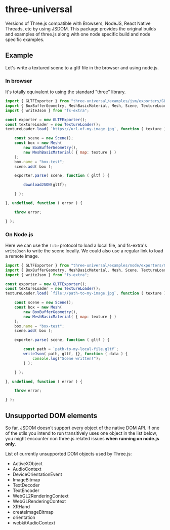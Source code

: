 # three-universal

Versions of Three.js compatible with Browsers, NodeJS, React Native Threads, etc by using JSDOM.
This package provides the original builds and examples of three.js along with one node specific
build and node specific examples.

## Example

Let's write a textured scene to a gltf file in the browser and using node.js.
### In browser

It's totally equivalent to using the standard "three" library.

```javascript
import { GLTFExporter } from "three-universal/examples/jsm/exporters/GLTFExporter";
import { BoxBufferGeometry, MeshBasicMaterial, Mesh, Scene, TextureLoader } from "three-universal/build/three.module";
import { writeJson } from "fs-extra";

const exporter = new GLTFExporter();
const textureLoader = new TextureLoader();
textureLoader.load( `https://url-of-my-image.jpg`, function ( texture ) {

    const scene = new Scene();
    const box = new Mesh(
        new BoxBufferGeometry(),
        new MeshBasicMaterial( { map: texture } )
    );
    box.name = "box-test";
    scene.add( box );

    exporter.parse( scene, function ( gltf ) {

        downloadJSON(gltf);

    } );

}, undefined, function ( error ) {

    throw error;

} );
```

### On Node.js

Here we can use the `file` protocol to load a local file, and fs-extra's `writeJson` to write the scene locally. We could also use a regular link
to load a remote image.

```javascript
import { GLTFExporter } from "three-universal/examples/node/exporters/GLTFExporter";
import { BoxBufferGeometry, MeshBasicMaterial, Mesh, Scene, TextureLoader } from "three-universal/build/three.module.node";
import { writeJson } from "fs-extra";

const exporter = new GLTFExporter();
const textureLoader = new TextureLoader();
textureLoader.load( `file://path-to-my-image.jpg`, function ( texture ) {

    const scene = new Scene();
    const box = new Mesh(
        new BoxBufferGeometry(),
        new MeshBasicMaterial( { map: texture } )
    );
    box.name = "box-test";
    scene.add( box );

    exporter.parse( scene, function ( gltf ) {

        const path = `path-to-my-local-file.gltf`;
        writeJson( path, gltf, {}, function ( data ) {
            console.log("Scene written!");
        } );

    } );

}, undefined, function ( error ) {

    throw error;

} );
```

## Unsupported DOM elements

So far, JSDOM doesn't support every object of the native DOM API. If one of the utils you intend to 
run transitively uses one object in the list below, you might encounter non three.js related issues 
**when running on node.js only**.

List of currently unsupported DOM objects used by Three.js: 
<!-- listDomAutoGenerated --> 
-   ActiveXObject
-   AudioContext
-   DeviceOrientationEvent
-   ImageBitmap
-   TextDecoder
-   TextEncoder
-   WebGL2RenderingContext
-   WebGLRenderingContext
-   XRHand
-   createImageBitmap
-   orientation
-   webkitAudioContext
<!-- listDomAutoGenerated -->
